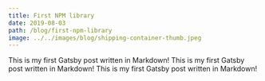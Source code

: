 ```yaml
---
title: First NPM library
date: 2019-08-03
path: /blog/first-npm-library
image: ../../images/blog/shipping-container-thumb.jpeg
---
```


This is my first Gatsby post written in Markdown! This is my first Gatsby post written in Markdown! This is my first Gatsby post written in Markdown!